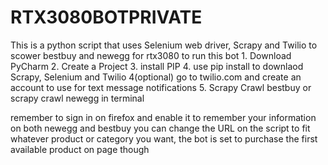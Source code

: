 # RTX3080BOTPRIVATE
This is a python script that uses Selenium web driver, Scrapy and Twilio to scower bestbuy and newegg for rtx3080 to run this bot 1. Download PyCharm 2. Create a Project 3. install PIP 4. use pip install to downlaod Scrapy, Selenium and Twilio 4(optional) go to twilio.com and create an account to use for text message notifications  5. Scrapy Crawl bestbuy or scrapy crawl newegg in terminal



remember to sign in on firefox and enable it to remember your information on both newegg and bestbuy
you can change the URL on the script to fit whatever product or category you want, the bot is set to purchase the first available product on page though

